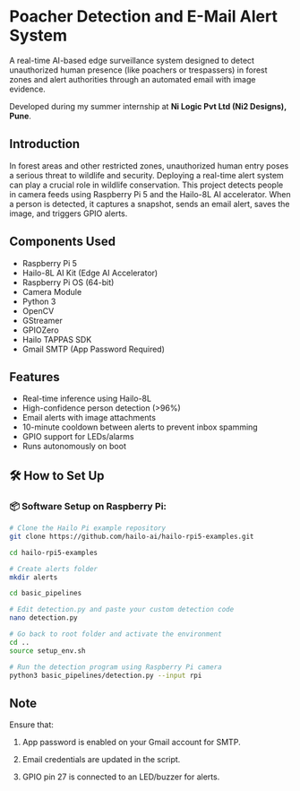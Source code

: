 # Poacher Detection and E-Mail Alert System

A real-time AI-based edge surveillance system designed to detect unauthorized human presence (like poachers or trespassers) in forest zones and alert authorities through an automated email with image evidence.

Developed during my summer internship at **Ni Logic Pvt Ltd (Ni2 Designs), Pune**.

## Introduction 
In forest areas and other restricted zones, unauthorized human entry poses a serious threat to wildlife and security. Deploying a real-time alert system can play a crucial role in wildlife conservation.
This project detects people in camera feeds using Raspberry Pi 5 and the Hailo-8L AI accelerator. When a person is detected, it captures a snapshot, sends an email alert, saves the image, and triggers GPIO alerts.

## Components Used

- Raspberry Pi 5
- Hailo-8L AI Kit (Edge AI Accelerator)
- Raspberry Pi OS (64-bit)
- Camera Module
- Python 3
- OpenCV
- GStreamer
- GPIOZero
- Hailo TAPPAS SDK
- Gmail SMTP (App Password Required)

## Features
- Real-time inference using Hailo-8L
- High-confidence person detection (>96%)
- Email alerts with image attachments
- 10-minute cooldown between alerts to prevent inbox spamming
- GPIO support for LEDs/alarms
- Runs autonomously on boot

## 🛠️ How to Set Up

### 📦 Software Setup on Raspberry Pi:

```bash
# Clone the Hailo Pi example repository
git clone https://github.com/hailo-ai/hailo-rpi5-examples.git

cd hailo-rpi5-examples

# Create alerts folder
mkdir alerts

cd basic_pipelines

# Edit detection.py and paste your custom detection code
nano detection.py

# Go back to root folder and activate the environment
cd ..
source setup_env.sh

# Run the detection program using Raspberry Pi camera
python3 basic_pipelines/detection.py --input rpi

```
## Note
Ensure that:

1. App password is enabled on your Gmail account for SMTP.

2. Email credentials are updated in the script.

3. GPIO pin 27 is connected to an LED/buzzer for alerts.
